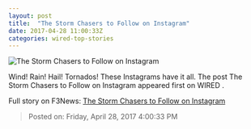 ```yaml
---
layout: post
title:  "The Storm Chasers to Follow on Instagram"
date: 2017-04-28 11:00:33Z
categories: wired-top-stories
---
```


![The Storm Chasers to Follow on Instagram](https://www.wired.com/wp-content/uploads/2017/04/20130706-75524-HP-1200x630-e1493337532601.jpg)

Wind! Rain! Hail! Tornados! These Instagrams have it all. The post The Storm Chasers to Follow on Instagram appeared first on WIRED .


Full story on F3News: [The Storm Chasers to Follow on Instagram](http://www.f3nws.com/n/BTmAGG)

> Posted on: Friday, April 28, 2017 4:00:33 PM
